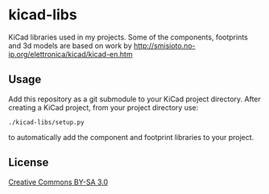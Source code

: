 # kicad-libs

KiCad libraries used in my projects. Some of the components, footprints and 3d models are based on work by http://smisioto.no-ip.org/elettronica/kicad/kicad-en.htm

## Usage

Add this repository as a git submodule to your KiCad project directory. After creating a KiCad project, from your project directory use:

```
./kicad-libs/setup.py
```

to automatically add the component and footprint libraries to your project.

## License

[Creative Commons BY-SA 3.0](https://creativecommons.org/licenses/by-sa/3.0/legalcode)
